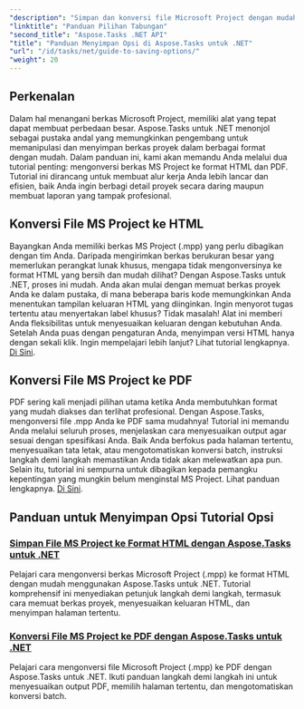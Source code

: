 ```yaml
---
"description": "Simpan dan konversi file Microsoft Project dengan mudah menggunakan Aspose.Tasks untuk .NET. Jelajahi tutorial tentang mengekspor ke format HTML dan PDF."
"linktitle": "Panduan Pilihan Tabungan"
"second_title": "Aspose.Tasks .NET API"
"title": "Panduan Menyimpan Opsi di Aspose.Tasks untuk .NET"
"url": "/id/tasks/net/guide-to-saving-options/"
"weight": 20
---
```


## Perkenalan

Dalam hal menangani berkas Microsoft Project, memiliki alat yang tepat dapat membuat perbedaan besar. Aspose.Tasks untuk .NET menonjol sebagai pustaka andal yang memungkinkan pengembang untuk memanipulasi dan menyimpan berkas proyek dalam berbagai format dengan mudah. Dalam panduan ini, kami akan memandu Anda melalui dua tutorial penting: mengonversi berkas MS Project ke format HTML dan PDF. Tutorial ini dirancang untuk membuat alur kerja Anda lebih lancar dan efisien, baik Anda ingin berbagi detail proyek secara daring maupun membuat laporan yang tampak profesional.

## Konversi File MS Project ke HTML

Bayangkan Anda memiliki berkas MS Project (.mpp) yang perlu dibagikan dengan tim Anda. Daripada mengirimkan berkas berukuran besar yang memerlukan perangkat lunak khusus, mengapa tidak mengonversinya ke format HTML yang bersih dan mudah dilihat? Dengan Aspose.Tasks untuk .NET, proses ini mudah. Anda akan mulai dengan memuat berkas proyek Anda ke dalam pustaka, di mana beberapa baris kode memungkinkan Anda menentukan tampilan keluaran HTML yang diinginkan. Ingin menyorot tugas tertentu atau menyertakan label khusus? Tidak masalah! Alat ini memberi Anda fleksibilitas untuk menyesuaikan keluaran dengan kebutuhan Anda. Setelah Anda puas dengan pengaturan Anda, menyimpan versi HTML hanya dengan sekali klik. Ingin mempelajari lebih lanjut? Lihat tutorial lengkapnya. [Di Sini](./save-ms-project-files-to-html-format/).

## Konversi File MS Project ke PDF

PDF sering kali menjadi pilihan utama ketika Anda membutuhkan format yang mudah diakses dan terlihat profesional. Dengan Aspose.Tasks, mengonversi file .mpp Anda ke PDF sama mudahnya! Tutorial ini memandu Anda melalui seluruh proses, menjelaskan cara menyesuaikan output agar sesuai dengan spesifikasi Anda. Baik Anda berfokus pada halaman tertentu, menyesuaikan tata letak, atau mengotomatiskan konversi batch, instruksi langkah demi langkah memastikan Anda tidak akan melewatkan apa pun. Selain itu, tutorial ini sempurna untuk dibagikan kepada pemangku kepentingan yang mungkin belum menginstal MS Project. Lihat panduan lengkapnya. [Di Sini](./convert-ms-project-files-to-pdf/).

## Panduan untuk Menyimpan Opsi Tutorial Opsi
### [Simpan File MS Project ke Format HTML dengan Aspose.Tasks untuk .NET](./save-ms-project-files-to-html-format/)
Pelajari cara mengonversi berkas Microsoft Project (.mpp) ke format HTML dengan mudah menggunakan Aspose.Tasks untuk .NET. Tutorial komprehensif ini menyediakan petunjuk langkah demi langkah, termasuk cara memuat berkas proyek, menyesuaikan keluaran HTML, dan menyimpan halaman tertentu.
### [Konversi File MS Project ke PDF dengan Aspose.Tasks untuk .NET](./convert-ms-project-files-to-pdf/)
Pelajari cara mengonversi file Microsoft Project (.mpp) ke PDF dengan Aspose.Tasks untuk .NET. Ikuti panduan langkah demi langkah ini untuk menyesuaikan output PDF, memilih halaman tertentu, dan mengotomatiskan konversi batch.